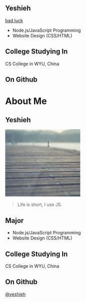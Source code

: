 
## Yeshieh






[bad luck](badluck.md)

- Node.js/JavaScript Programming
- Website Design (CSS/HTML)

## College Studying In

CS College in WYU, China

## On Github

# About Me

## Yeshieh

<img alt="avatar" src="ye.png" width="240">

> Life is short, I use JS.

## Major

- Node.js/JavaScript Programming
- Website Design (CSS/HTML)

## College Studying In

CS College in WYU, China

## On Github

[@yeshieh](https://github.com/yeshieh)
